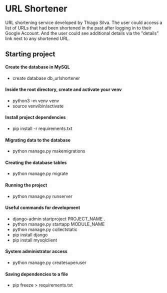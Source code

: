 # URL Shortener
URL shortening service developed by Thiago Silva. The user could access a list of URLs that had been shortened in the 
past after logging in to their Google Account. And the user could see additional details via the "details" link next 
to any shortened URL.

## Starting project

#### Create the database in MySQL
* create database db_urlshortener

#### Inside the root directory, create and activate your venv
* python3 -m venv venv
* source venv/bin/activate

#### Install project dependencies
* pip install -r requirements.txt

#### Migrating data to the database
* python manage.py makemigrations

#### Creating the database tables
* python manage.py migrate

#### Running the project
* python manage.py runserver

#### Useful commands for development
* django-admin startproject PROJECT_NAME .
* python manage.py startapp MODULE_NAME
* python manage.py collectstatic
* pip install django
* pip install mysqlclient

#### System administrator access
* python manage.py createsuperuser

#### Saving dependencies to a file
* pip freeze > requirements.txt
